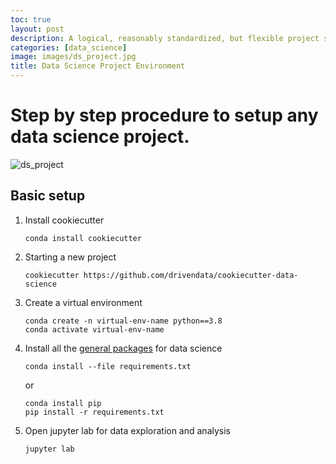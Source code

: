 ```yaml
---
toc: true
layout: post
description: A logical, reasonably standardized, but flexible project structure for doing and sharing data science work.
categories: [data_science]
image: images/ds_project.jpg
title: Data Science Project Environment
---
```

# Step by step procedure to setup any data science project.
![ds_project]({{site.baseurl}}/assets/images/ds_project.jpg " ")

## Basic setup
1. Install cookiecutter

   ```
   conda install cookiecutter
   ```

2. Starting a new project

   ```
   cookiecutter https://github.com/drivendata/cookiecutter-data-science
   ```
   
3. Create a virtual environment

   ```
   conda create -n virtual-env-name python==3.8
   conda activate virtual-env-name
   ```
   
4. Install all the [general packages](https://gist.github.com/alokrajg/4070069eb7f4253864b494eb91a0d013) for data science

   ```
   conda install --file requirements.txt
   ```
   or
   
   ```
   conda install pip
   pip install -r requirements.txt
   ```
   
5. Open jupyter lab for data exploration and analysis
   
   ```
   jupyter lab
   ```
   
